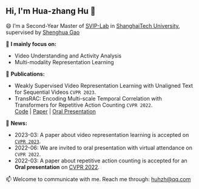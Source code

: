 ## Hi, I'm **Hua-zhang Hu** 👋

😄 I’m a Second-Year Master of [SVIP-Lab](https://svip-lab.github.io/team.html) in [ShanghaiTech University](https://www.shanghaitech.edu.cn/), supervised by [Shenghua Gao](https://scholar.google.com/citations?hl=zh-CN&user=fe-1v0MAAAAJ)

🔭 **I mainly focus on:**
 * Video Understanding and Activity Analysis
 * Multi-modality Representation Learning 

🌱 **Publications:**
 * Weakly Supervised Video Representation Learning with Unaligned Text for Sequential Videos `CVPR 2023`. 
 * TransRAC: Encoding Multi-scale Temporal Correlation with Transformers for Repetitive Action Counting `CVPR 2022`.    
[Code](https://github.com/SvipRepetitionCounting/TransRAC) | [Paper]([https://arxiv.org/abs/2204.01018](https://openaccess.thecvf.com/content/CVPR2022/html/Hu_TransRAC_Encoding_Multi-Scale_Temporal_Correlation_With_Transformers_for_Repetitive_Action_CVPR_2022_paper.html)) | [Oral Presentation](https://www.youtube.com/watch?v=SFpUS9mHHpk)

💬 **News:**
- 2023-03: A paper about video representation learning is accepted on [`CVPR 2023`](https://cvpr.thecvf.com/).
- 2022-06: We are invited to oral presentation with virtual attendance on `CVPR 2022`.
- 2022-03: A paper about repetitive action counting is accepted for an **Oral presentation**  on [CVPR 2022](https://cvpr2022.thecvf.com/).

📫 Welcome to communicate with me. Reach me through: huhzh@qq.com  
 
<!-- 

[![Ambition's GitHub stats](https://github-readme-stats.vercel.app/api?username=957001934&show_icons=true)](https://github.com/anuraghazra/github-readme-stats)

 -->
